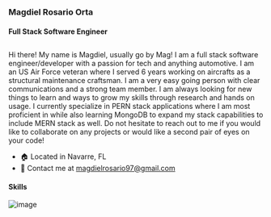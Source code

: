 ### Magdiel Rosario Orta
#### Full Stack Software Engineer
##

Hi there! My name is Magdiel, usually go by Mag! I am a full stack software engineer/developer with a passion for tech and anything automotive. I am an US Air Force veteran where I served 6 years working on aircrafts as a structural maintenance craftsman. I am a very easy going person with clear communications and a strong team member. I am always looking for new things to learn and ways to grow my skills through research and hands on usage. I currently specialize in PERN stack applications where I am most proficient in while also learning MongoDB to expand my stack capabilities to include MERN stack as well. Do not hesitate to reach out to me if you would like to collaborate on any projects or would like a second pair of eyes on your code!

- :house: Located in Navarre, FL
- :e-mail: Contact me at magdielrosario97@gmail.com

#### Skills
![image](https://user-images.githubusercontent.com/100092222/181848113-55ba09ea-0fc8-46ad-b763-6b8a67dcf153.png)



<!--
**magdielrosario97/magdielrosario97** is a ✨ _special_ ✨ repository because its `README.md` (this file) appears on your GitHub profile.

Here are some ideas to get you started:

- 🔭 I’m currently working on ...
- 🌱 I’m currently learning ...
- 👯 I’m looking to collaborate on ...
- 🤔 I’m looking for help with ...
- 💬 Ask me about ...
- 📫 How to reach me: ...
- 😄 Pronouns: ...
- ⚡ Fun fact: ...
-->
